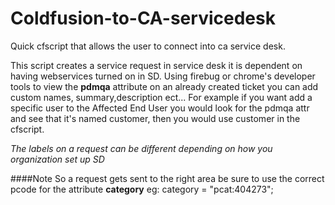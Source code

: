 # Coldfusion-to-CA-servicedesk
Quick cfscript that allows the user to connect into ca service desk.

This script creates a service request in service desk it is dependent on having webservices turned on in SD. 
Using firebug or chrome's developer tools to view the **pdmqa** attribute on an already created ticket you can add custom names, summary,description ect...  For example if you want add a specific user to the Affected End User you would look for the pdmqa attr and see that it's named customer, then you would use customer in the cfscript.

*The labels on a request can be different depending on how you organization set up SD*

####Note
So a request gets sent to the right area be sure to use the correct pcode for the attribute **category** eg: category = "pcat:404273"; 


